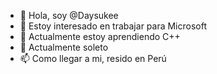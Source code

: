 - 👋 Hola, soy @Daysukee
- 👀 Estoy interesado en trabajar para Microsoft
- 🌱 Actualmente estoy aprendiendo C++
- 💞️ Actualmente soleto 
- 📫 Como llegar a mi, resido en Perú

<!---
Daysukee/Daysukee is a ✨ special ✨ repository because its `README.md` (this file) appears on your GitHub profile.
You can click the Preview link to take a look at your changes.
--->

